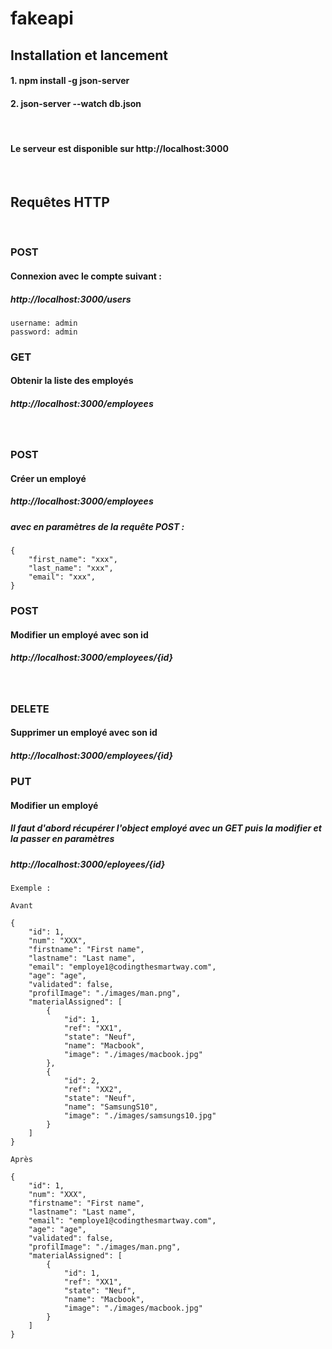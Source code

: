 # fakeapi

## Installation et lancement

#### 1. npm install -g json-server
#### 2. json-server --watch db.json
<br>

#### Le serveur est disponible sur http://localhost:3000
<br>

## Requêtes HTTP
<br>

### POST
#### Connexion avec le compte suivant : 

##### http://localhost:3000/users
```
username: admin
password: admin
``` 
### GET
#### Obtenir la liste des employés
##### http://localhost:3000/employees

<br>

### POST
#### Créer un employé
##### http://localhost:3000/employees
##### avec en paramètres de la requête POST :

``` 
{
    "first_name": "xxx",
    "last_name": "xxx",
    "email": "xxx",
}
```

### POST
#### Modifier un employé avec son id
##### http://localhost:3000/employees/{id}
<br>

### DELETE
#### Supprimer un employé avec son id
##### http://localhost:3000/employees/{id}


### PUT
#### Modifier un employé
##### Il faut d'abord récupérer l'object employé avec un GET puis la modifier et la passer en paramètres
##### http://localhost:3000/eployees/{id}

```
Exemple :

Avant

{
    "id": 1,
    "num": "XXX",
    "firstname": "First name",
    "lastname": "Last name",
    "email": "employe1@codingthesmartway.com",
    "age": "age",
    "validated": false,
    "profilImage": "./images/man.png",
    "materialAssigned": [
        {
            "id": 1,
            "ref": "XX1",
            "state": "Neuf",
            "name": "Macbook",
            "image": "./images/macbook.jpg"
        },
        {
            "id": 2,
            "ref": "XX2",
            "state": "Neuf",
            "name": "SamsungS10",
            "image": "./images/samsungs10.jpg"
        }
    ]
}

Après 

{
    "id": 1,
    "num": "XXX",
    "firstname": "First name",
    "lastname": "Last name",
    "email": "employe1@codingthesmartway.com",
    "age": "age",
    "validated": false,
    "profilImage": "./images/man.png",
    "materialAssigned": [
        {
            "id": 1,
            "ref": "XX1",
            "state": "Neuf",
            "name": "Macbook",
            "image": "./images/macbook.jpg"
        }
    ]
}



```


